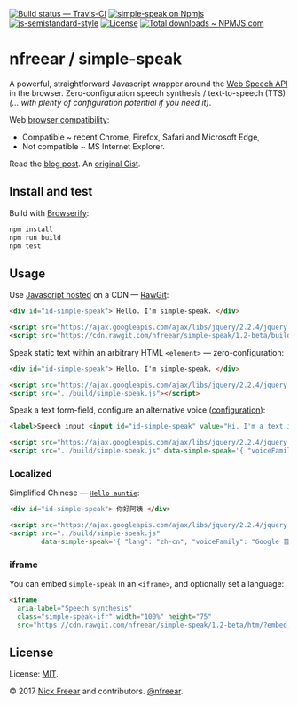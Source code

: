 
[![Build status — Travis-CI][travis-icon]][travis]
[![simple-speak on Npmjs][npm-icon]][npm]
[![js-semistandard-style][semi-icon]][semi]
[![License][license-icon]][mit]
[![Total downloads ~ NPMJS.com][downl-icon]][npm]


# nfreear / simple-speak

A powerful, straightforward Javascript wrapper around the [Web Speech API][w3c] in the browser.
Zero-configuration speech synthesis / text-to-speech (TTS)
_(... with plenty of configuration potential if you need it)_.

Web [browser compatibility][caniuse]:

* Compatible ~ recent Chrome, Firefox, Safari and Microsoft Edge,
* Not compatible ~ MS Internet Explorer.

Read the [blog post][]. An [original Gist][gist].

## Install and test

Build with [Browserify][]:

```sh
npm install
npm run build
npm test
```

## Usage

Use [Javascript hosted][rel] on a CDN — [RawGit][]:

```html
<div id="id-simple-speak"> Hello. I'm simple-speak. </div>

<script src="https://ajax.googleapis.com/ajax/libs/jquery/2.2.4/jquery.min.js"></script>
<script src="https://cdn.rawgit.com/nfreear/simple-speak/1.2-beta/build/simple-speak.js"></script>
```

Speak static text within an arbitrary HTML `<element>` — zero-configuration:

```html
<div id="id-simple-speak"> Hello. I'm simple-speak. </div>

<script src="https://ajax.googleapis.com/ajax/libs/jquery/2.2.4/jquery.min.js"></script>
<script src="../build/simple-speak.js"></script>
```

Speak a text form-field, configure an alternative voice ([configuration][cfg]):

```html
<label>Speech input <input id="id-simple-speak" value="Hi. I'm a text input box!"></label>

<script src="https://ajax.googleapis.com/ajax/libs/jquery/2.2.4/jquery.min.js"></script>
<script src="../build/simple-speak.js" data-simple-speak='{ "voiceFamily": "Vicki" }'></script>
```

### Localized

Simplified Chinese — [`Hello auntie`][zh-cn]:

```html
<div id="id-simple-speak"> 你好阿姨 </div>

<script src="https://ajax.googleapis.com/ajax/libs/jquery/2.2.4/jquery.min.js"></script>
<script src="../build/simple-speak.js"
        data-simple-speak='{ "lang": "zh-cn", "voiceFamily": "Google 普通话（中国大陆）" }'></script>
```

### iframe

You can embed `simple-speak` in an `<iframe>`, and optionally set a language:

```html
<iframe
  aria-label="Speech synthesis"
  class="simple-speak-ifr" width="100%" height="75"
  src="https://cdn.rawgit.com/nfreear/simple-speak/1.2-beta/htm/?embed;lang=fr;q=Bonjour"></iframe>
```

## License

License: [MIT][].

© 2017 [Nick Freear][blog] and contributors. [@nfreear][].


[blog post]: http://nick.freear.org.uk/2017/06/13/simple-speak.html
  "'Simple-speak, voiceFamily', 13 June 2017"
[gh]: https://github.com/nfreear/simple-speak
[rel]: https://github.com/nfreear/simple-speak/releases "A tagged release/ version"
[cfg]: https://github.com/nfreear/simple-speak/blob/master/src/configure.js#L14-L46
  "Configuration options & defaults."
[@nfreear]: https://twitter.com/nfreear "Twitter: @nfreear"
[blog]: http://nick.freear.org.uk "Nick Freear's blog"
[moz]: https://developer.mozilla.org/en-US/docs/Web/API/SpeechSynthesis
[w3c]: https://dvcs.w3.org/hg/speech-api/raw-file/tip/webspeechapi.html
  "Web Speech API Specification (W3C). Editor's Draft: 6 June 2014."
[gist]: https://gist.github.com/nfreear/3e6255fe4283353e8aa2f62094ae91c9 "Gist: simple-speak.proto.js"
[gist-v]: https://gist.github.com/nfreear/4de02b347d61cb3650b89e11162d7d6a "Gist: get-voices.js.html"
[Browserify]: https://github.com/substack/browserify-handbook#introduction
[RawGit]: https://rawgit.com/
  "RawGit serves Git files with the correct mime-type; a content delivery network (CDN)"
[MIT]: https://nfreear.mit-license.org/2017#!-simple-speak "MIT License"
[caniuse]: https://caniuse.com/#feat=speech-synthesis "Check browser compatibility (caniuse)"
[travis]: https://travis-ci.org/nfreear/simple-speak
[travis-icon]: https://api.travis-ci.org/nfreear/simple-speak.svg
  "Build status – Travis-CI (NPM/eslint)"
[semi]: https://github.com/Flet/semistandard
[semi-icon]: https://img.shields.io/badge/code_style-semistandard-brightgreen.svg?style_x=flat-square
  "Javascript coding style — 'semistandard'"
[npm]: https://npmjs.com/package/simple-speak
[npm-icon]: https://img.shields.io/npm/v/simple-speak.svg "Latest version ~ on NPM"
[license-icon]: https://img.shields.io/npm/l/simple-speak.svg
[downl-icon]: https://img.shields.io/npm/dt/simple-speak.svg "Count of total downloads ~NPM"
[zh-cn]: https://translate.google.com/?source=osdd#auto/zh-CN/Hello%20auntie
  "'Hello auntie' in Simplified Chinese, Google Translate."

[compat]: https://docs.google.com/spreadsheets/d/1i3Czp0nGnI-a5gSJbLv3RLLoK0JWZBvr0L4XVna8OZU/#gid=0
  "Browser compatibility tests; count of available voices (Google Docs)"
[stats-wp]: https://en.wikipedia.org/wiki/Usage_share_of_web_browsers#Summary_tables
[stats-3c]: https://www.w3counter.com/globalstats.php#!-April-2017
[trend-3c]: https://www.w3counter.com/trends

[End]: //
